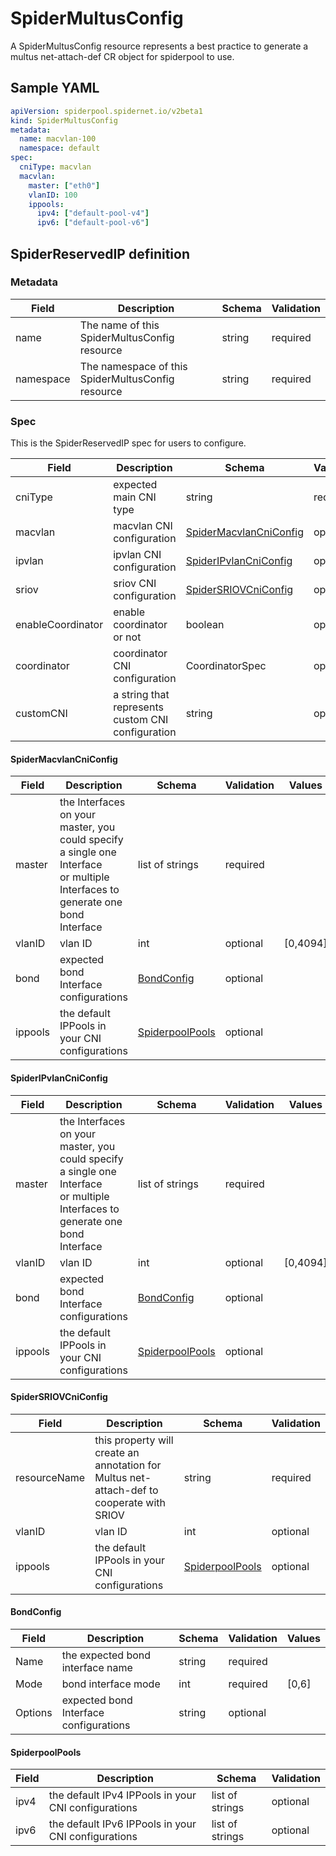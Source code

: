 # SpiderMultusConfig

A SpiderMultusConfig resource represents a best practice to generate a multus net-attach-def CR object for spiderpool to use.

## Sample YAML

```yaml
apiVersion: spiderpool.spidernet.io/v2beta1
kind: SpiderMultusConfig
metadata:
  name: macvlan-100
  namespace: default
spec:
  cniType: macvlan
  macvlan:
    master: ["eth0"]
    vlanID: 100
    ippools:
      ipv4: ["default-pool-v4"]
      ipv6: ["default-pool-v6"]
```

## SpiderReservedIP definition

### Metadata

| Field     | Description                                       | Schema | Validation |
|-----------|---------------------------------------------------|--------|------------|
| name      | The name of this SpiderMultusConfig resource      | string | required   |
| namespace | The namespace of this SpiderMultusConfig resource | string | required   |


### Spec

This is the SpiderReservedIP spec for users to configure.

| Field             | Description                                       | Schema                                                                       | Validation | Values                      | Default |
|-------------------|---------------------------------------------------|------------------------------------------------------------------------------|------------|-----------------------------|---------|
| cniType           | expected main CNI type                            | string                                                                       | require    | macvlan,ipvlan,sriov,custom |         |
| macvlan           | macvlan CNI configuration                         | [SpiderMacvlanCniConfig](./crd-spidermultusconfig.md#SpiderMacvlanCniConfig) | optional   |                             |         |
| ipvlan            | ipvlan CNI configuration                          | [SpiderIPvlanCniConfig](./crd-spidermultusconfig.md#SpiderIPvlanCniConfig)   | optional   |                             |         |
| sriov             | sriov CNI configuration                           | [SpiderSRIOVCniConfig](./crd-spidermultusconfig.md#SpiderSRIOVCniConfig)     | optional   |                             |         |
| enableCoordinator | enable coordinator or not                         | boolean                                                                      | optional   | true,false                  | true    |
| coordinator       | coordinator CNI configuration                     | CoordinatorSpec                                                              | optional   |                             |         |
| customCNI         | a string that represents custom CNI configuration | string                                                                       | optional   |                             |         |

#### SpiderMacvlanCniConfig

| Field   | Description                                                                                                                        | Schema                                                         | Validation | Values   |
|---------|------------------------------------------------------------------------------------------------------------------------------------|----------------------------------------------------------------|------------|----------|
| master  | the Interfaces on your master, you could specify a single one Interface<br/> or multiple Interfaces to generate one bond Interface | list of strings                                                | required   |          |
| vlanID  | vlan ID                                                                                                                            | int                                                            | optional   | [0,4094] |
| bond    | expected bond Interface configurations                                                                                             | [BondConfig](./crd-spidermultusconfig.md#BondConfig)           | optional   |          |
| ippools | the default IPPools in your CNI configurations                                                                                     | [SpiderpoolPools](./crd-spidermultusconfig.md#SpiderpoolPools) | optional   |          |

#### SpiderIPvlanCniConfig

| Field   | Description                                                                                                                        | Schema                                                         | Validation | Values   |
|---------|------------------------------------------------------------------------------------------------------------------------------------|----------------------------------------------------------------|------------|----------|
| master  | the Interfaces on your master, you could specify a single one Interface<br/> or multiple Interfaces to generate one bond Interface | list of strings                                                | required   |          |
| vlanID  | vlan ID                                                                                                                            | int                                                            | optional   | [0,4094] |
| bond    | expected bond Interface configurations                                                                                             | [BondConfig](./crd-spidermultusconfig.md#BondConfig)           | optional   |          |
| ippools | the default IPPools in your CNI configurations                                                                                     | [SpiderpoolPools](./crd-spidermultusconfig.md#SpiderpoolPools) | optional   |          |

#### SpiderSRIOVCniConfig

| Field        | Description                                                                               | Schema                                                         | Validation |
|--------------|-------------------------------------------------------------------------------------------|----------------------------------------------------------------|------------|
| resourceName | this property will create an annotation for Multus net-attach-def to cooperate with SRIOV | string                                                         | required   |
| vlanID       | vlan ID                                                                                   | int                                                            | optional   |
| ippools      | the default IPPools in your CNI configurations                                            | [SpiderpoolPools](./crd-spidermultusconfig.md#SpiderpoolPools) | optional   |

#### BondConfig

| Field                 | Description                            | Schema | Validation | Values |
|-----------------------|----------------------------------------|--------|------------|--------|
| Name                  | the expected bond interface name       | string | required   |        |
| Mode                  | bond interface mode                    | int    | required   | [0,6]  |
| Options               | expected bond Interface configurations | string | optional   |        |

#### SpiderpoolPools

| Field | Description                                         | Schema          | Validation |
|-------|-----------------------------------------------------|-----------------|------------|
| ipv4  | the default IPv4 IPPools in your CNI configurations | list of strings | optional   |
| ipv6  | the default IPv6 IPPools in your CNI configurations | list of strings | optional   |
